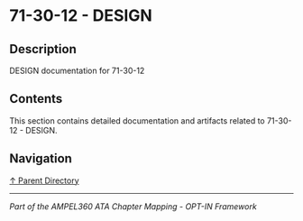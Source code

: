 # 71-30-12 - DESIGN

## Description

DESIGN documentation for 71-30-12

## Contents

This section contains detailed documentation and artifacts related to 71-30-12 - DESIGN.

## Navigation

[↑ Parent Directory](../README.md)

---

*Part of the AMPEL360 ATA Chapter Mapping - OPT-IN Framework*
